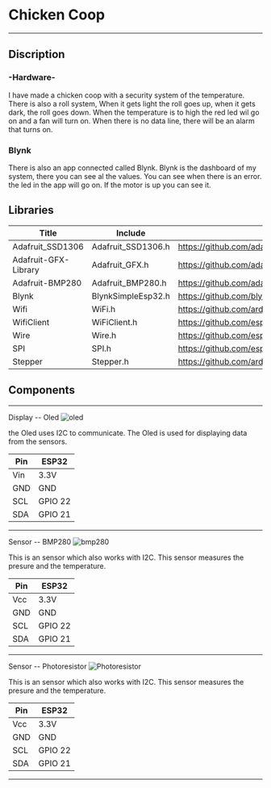 # Chicken Coop
-----------

## Discription

### -Hardware-
I have made a chicken coop with a security system of the temperature. There is also a roll system, When it gets light the roll goes up, when it gets dark, the roll goes down. When the temperature is to high the red led wil go on and a fan will turn on. When there is no data line, there will be an alarm that turns on.
### Blynk
There is also an app connected called Blynk. Blynk is the dashboard of my system, there you can see al the values. You can see when there is an error. the led in the app will go on. If the motor is up you can see it.

## Libraries
Title | Include | Link 
------|---------|------
Adafruit_SSD1306 | Adafruit_SSD1306.h | https://github.com/adafruit/Adafruit_SSD1306 
Adafruit-GFX-Library | Adafruit_GFX.h | https://github.com/adafruit/Adafruit-GFX-Library 
Adafruit-BMP280 | Adafruit_BMP280.h | https://github.com/adafruit/Adafruit_BMP280_Library
Blynk | BlynkSimpleEsp32.h | https://github.com/blynkkk/blynk-library/blob/master/src/BlynkSimpleEsp32.h
Wifi | WiFi.h | https://github.com/arduino-libraries/WiFi
WifiClient | WiFiClient.h | https://github.com/esp8266/Arduino/blob/master/libraries/ESP8266WiFi/src/WiFiClient.h
Wire | Wire.h | https://github.com/esp8266/Arduino/tree/master/libraries/Wire
SPI | SPI.h | https://github.com/esp8266/Arduino/tree/master/libraries/SPI 
Stepper | Stepper.h | https://github.com/arduino-libraries/Stepper

## Components

---
Display -- Oled ![oled](https://user-images.githubusercontent.com/61006702/77226007-e6c0e100-6b74-11ea-9dff-47438e23a81a.jpg)

the Oled uses I2C to communicate. The Oled is used for displaying data from the sensors.

Pin | ESP32 
------|------
Vin	| 3.3V
GND	| GND
SCL	| GPIO 22
SDA	| GPIO 21

---

Sensor -- BMP280 ![bmp280](https://user-images.githubusercontent.com/61006702/77226020-225bab00-6b75-11ea-9e40-b6a22e855fad.jpg)

This is an sensor which also works with I2C. This sensor measures the presure and the temperature.

Pin | ESP32 
------|------
Vcc	| 3.3V
GND	| GND
SCL	| GPIO 22
SDA	| GPIO 21

---


Sensor -- Photoresistor ![Photoresistor](https://robu.in/wp-content/uploads/2019/10/20mm-GL20528-Light-Sensitive-Photoresistor-LDR.jpg)

This is an sensor which also works with I2C. This sensor measures the presure and the temperature.

Pin | ESP32 
------|------
Vcc	| 3.3V
GND	| GND
SCL	| GPIO 22
SDA	| GPIO 21

---


